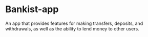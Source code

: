 # Bankist-app
An app that provides features for making transfers, deposits, and withdrawals, as well as the ability to lend money to other users.
